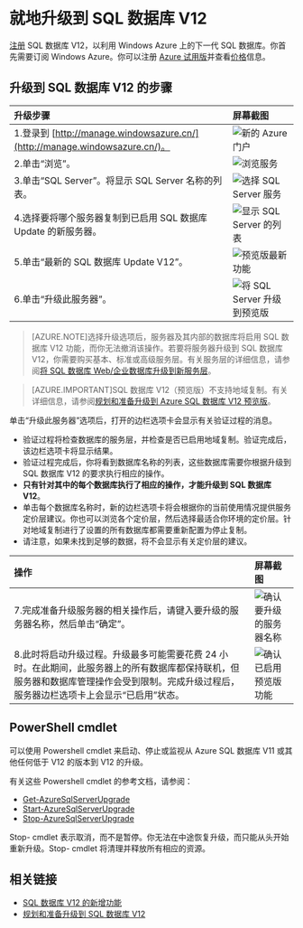 <properties
	pageTitle="升级到 SQL 数据库 V12"
	description="介绍如何从先前版本的 Azure SQL 数据库 升级到 Azure SQL 数据库 V12。"
	services="sql-database"
	documentationCenter=""
	authors="sonalmm"
	manager="jeffreyg"
	editor=""/>

<tags
	ms.service="sql-database"
	ms.date="05/15/2015"
	wacn.date="06/30/2015"/>


# 就地升级到 SQL 数据库 V12


[注册](https://manage.windowsazure.cn) SQL 数据库 V12，以利用 Windows Azure 上的下一代 SQL 数据库。你首先需要订阅 Windows Azure。你可以注册 [Azure 试用版](/pricing/1rmb-trial)并查看[价格](/home/features/sql-database/#price)信息。


## 升级到 SQL 数据库 V12 的步骤


| 升级步骤 | 屏幕截图 |
| :--- | :--- |
| 1.登录到 [http://manage.windowsazure.cn/](http://manage.windowsazure.cn/)。 | ![新的 Azure 门户][1] |
| 2.单击“浏览”。 | ![浏览服务][2] |
| 3.单击“SQL Server”。将显示 SQL Server 名称的列表。 | ![选择 SQL Server 服务][3] |
| 4.选择要将哪个服务器复制到已启用 SQL 数据库 Update 的新服务器。 | ![显示 SQL Server 的列表][4] |
| 5.单击“最新的 SQL 数据库 Update V12”。 | ![预览版最新功能][5] |
| 6.单击“升级此服务器”。 | ![将 SQL Server 升级到预览版][6] |


> [AZURE.NOTE]选择升级选项后，服务器及其内部的数据库将启用 SQL 数据库 V12 功能，而你无法撤消该操作。若要将服务器升级到 SQL 数据库 V12，你需要购买基本、标准或高级服务层。有关服务层的详细信息，请参阅[将 SQL 数据库 Web/企业数据库升级到新服务层](/documentation/articles/sql-database-upgrade-new-service-tiers)。


> [AZURE.IMPORTANT]SQL 数据库 V12（预览版）不支持地域复制。有关详细信息，请参阅[规划和准备升级到 Azure SQL 数据库 V12 预览版](/documentation/articles/sql-database-v12-plan-prepare-upgrade)。


单击“升级此服务器”选项后，打开的边栏选项卡会显示有关验证过程的消息。


- 验证过程将检查数据库的服务层，并检查是否已启用地域复制。验证完成后，该边栏选项卡将显示结果。
- 验证过程完成后，你将看到数据库名称的列表，这些数据库需要你根据升级到 SQL 数据库 V12 的要求执行相应的操作。
 - **只有针对其中的每个数据库执行了相应的操作，才能升级到 SQL 数据库 V12**。
- 单击每个数据库名称时，新的边栏选项卡将会根据你的当前使用情况提供服务定价层建议。你也可以浏览各个定价层，然后选择最适合你环境的定价层。针对地域复制进行了设置的所有数据库都需要重新配置为停止复制。
- 请注意，如果未找到足够的数据，将不会显示有关定价层的建议。


| 操作 | 屏幕截图 |
| :--- | :--- |
| 7.完成准备升级服务器的相关操作后，请键入要升级的服务器名称，然后单击“确定”。 | ![确认要升级的服务器名称][7] |
| 8.此时将启动升级过程。升级最多可能需要花费 24 小时。在此期间，此服务器上的所有数据库都保持联机，但服务器和数据库管理操作会受到限制。完成升级过程后，服务器边栏选项卡上会显示“已启用”状态。 | ![确认已启用预览版功能][8] |


## PowerShell cmdlet


可以使用 Powershell cmdlet 来启动、停止或监视从 Azure SQL 数据库 V11 或其他任何低于 V12 的版本到 V12 的升级。


有关这些 Powershell cmdlet 的参考文档，请参阅：


- [Get-AzureSqlServerUpgrade](http://msdn.microsoft.com/zh-cn/library/mt143621.aspx)
- [Start-AzureSqlServerUpgrade](http://msdn.microsoft.com/zh-cn/library/mt143623.aspx)
- [Stop-AzureSqlServerUpgrade](http://msdn.microsoft.com/zh-cn/library/mt143622.aspx)


Stop- cmdlet 表示取消，而不是暂停。你无法在中途恢复升级，而只能从头开始重新升级。Stop- cmdlet 将清理并释放所有相应的资源。


## 相关链接

-  [SQL 数据库 V12 的新增功能](/documentation/articles/sql-database-v12-whats-new)
- [规划和准备升级到 SQL 数据库 V12](/documentation/articles/sql-database-v12-plan-prepare-upgrade)


<!--Image references-->

[1]: ./media/sql-database-preview-upgrade/firstscreenportal.png
[2]: ./media/sql-database-preview-upgrade/browse.png
[3]: ./media/sql-database-preview-upgrade/sqlserver.png
[4]: ./media/sql-database-preview-upgrade/sqlserverlist.png
[5]: ./media/sql-database-preview-upgrade/latestprview.png
[6]: ./media/sql-database-preview-upgrade/upgrade.png
[7]: ./media/sql-database-preview-upgrade/typeservername.png
[8]: ./media/sql-database-preview-upgrade/enabled.png

<!---HONumber=61-->